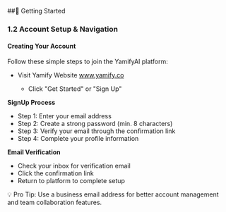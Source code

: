 ##🚀 Getting Started

### 1.2 Account Setup & Navigation

#### Creating Your Account

Follow these simple steps to join the YamifyAI platform:

- Visit Yamify Website www.yamify.co 

  - Click "Get Started" or "Sign Up"

**SignUp Process**

- Step 1: Enter your email address
- Step 2: Create a strong password (min. 8 characters)
- Step 3: Verify your email through the confirmation link
- Step 4: Complete your profile information

**Email Verification**

- Check your inbox for verification email
- Click the confirmation link
- Return to platform to complete setup

💡 Pro Tip: Use a business email address for better account management and team collaboration features.

